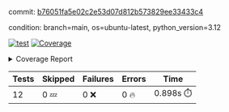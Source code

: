 commit: [b76051fa5e02c2e53d07d812b573829ee33433c4](https://github.com/rcmdnk/inherit-docstring/tree/b76051fa5e02c2e53d07d812b573829ee33433c4)

condition: branch=main, os=ubuntu-latest, python_version=3.12

[![test](https://github.com/rcmdnk/inherit-docstring/actions/workflows/test.yml/badge.svg)](https://github.com/rcmdnk/inherit-docstring/actions/runs/7013838137)
<a href="https://github.com/rcmdnk/inherit-docstring/blob/b76051fa5e02c2e53d07d812b573829ee33433c4/README.md"><img alt="Coverage" src="https://img.shields.io/badge/Coverage-100%25-brightgreen.svg" /></a><details><summary>Coverage Report </summary><table><tr><th>File</th><th>Stmts</th><th>Miss</th><th>Cover</th></tr><tbody><tr><td><b>TOTAL</b></td><td><b>114</b></td><td><b>0</b></td><td><b>100%</b></td></tr></tbody></table></details>

| Tests | Skipped | Failures | Errors | Time |
| ----- | ------- | -------- | -------- | ------------------ |
| 12 | 0 :zzz: | 0 :x: | 0 :fire: | 0.898s :stopwatch: |

